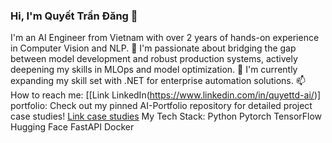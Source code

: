 ### Hi, I'm Quyết Trần Đăng 👋

I'm an AI Engineer from Vietnam with over 2 years of hands-on experience in Computer Vision and NLP.
🔭 I'm passionate about bridging the gap between model development and robust production systems, actively deepening my skills in MLOps and model optimization.
🌱 I'm currently expanding my skill set with .NET for enterprise automation solutions.
📫 How to reach me: [[Link LinkedIn(https://www.linkedin.com/in/quyettd-ai/)]
portfolio: Check out my pinned AI-Portfolio repository for detailed project case studies! [Link case studies]()
My Tech Stack: Python Pytorch TensorFlow Hugging Face FastAPI Docker
